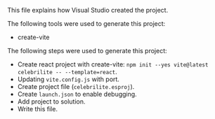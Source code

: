 This file explains how Visual Studio created the project.

The following tools were used to generate this project:
- create-vite

The following steps were used to generate this project:
- Create react project with create-vite: `npm init --yes vite@latest celebrilite -- --template=react`.
- Updating `vite.config.js` with port.
- Create project file (`celebrilite.esproj`).
- Create `launch.json` to enable debugging.
- Add project to solution.
- Write this file.
